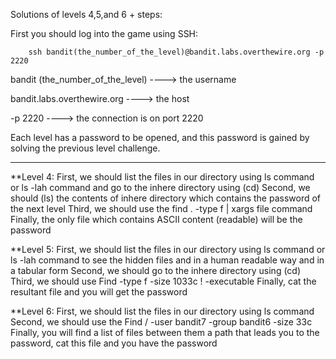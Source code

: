 
Solutions of levels 4,5,and 6 + steps:

First you should log into the game using SSH:

		ssh bandit(the_number_of_the_level)@bandit.labs.overthewire.org -p 2220

bandit (the_number_of_the_level) ----> the username

bandit.labs.overthewire.org ----> the host 

-p 2220 ----> the connection is on port 2220

Each level has a password to be opened, and this password is gained by solving the previous level challenge.

--------------------------------------------------------------------------

**Level 4:
			First, we should list the files in our directory using ls command or ls -lah command and go to the inhere directory using (cd)
			Second, we should (ls) the contents of inhere directory which contains the password of the next level 
			Third, we should use the  find . -type f | xargs file command
			Finally, the only file which contains ASCII content (readable) will be the password 

**Level 5:
			First, we should list the files in our directory using ls command or ls -lah command to see the hidden files and in a human readable way and in a tabular form 
			Second, we should go to the inhere directory using (cd)
			Third, we should use Find -type f -size 1033c ! -executable 
			Finally, cat the resultant file and you will get the password

**Level 6:
			First, we should list the files in our directory using ls command 
			Second, we should use the Find / -user bandit7 -group bandit6 -size 33c 
			Finally, you will find a list of files between them a path that leads you to the password, cat this file and you have the password